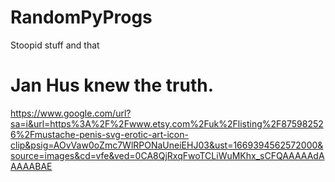 # RandomPyProgs

Stoopid stuff and that

Jan Hus knew the truth.
=======================

https://www.google.com/url?sa=i&url=https%3A%2F%2Fwww.etsy.com%2Fuk%2Flisting%2F875982526%2Fmustache-penis-svg-erotic-art-icon-clip&psig=AOvVaw0oZmc7WlRPONaUneiEHJ03&ust=1669394562572000&source=images&cd=vfe&ved=0CA8QjRxqFwoTCLiWuMKhx_sCFQAAAAAdAAAAABAE
